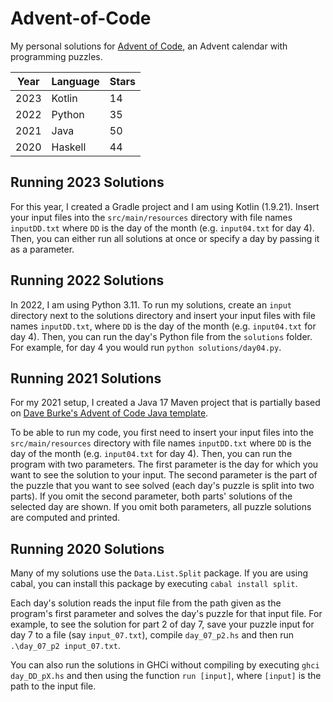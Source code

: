 # Advent-of-Code

My personal solutions for [Advent of Code](https://adventofcode.com/), an Advent calendar with programming puzzles.

| Year | Language | Stars |
|------|----------|-------|
| 2023 | Kotlin   | 14    |
| 2022 | Python   | 35    |
| 2021 | Java     | 50    |
| 2020 | Haskell  | 44    |


## Running 2023 Solutions

For this year, I created a Gradle project and I am using Kotlin (1.9.21). Insert your input files into the `src/main/resources` directory with file names `inputDD.txt` where `DD` is the day of the month (e.g. `input04.txt` for day 4). Then, you can either run all solutions at once or specify a day by passing it as a parameter.


## Running 2022 Solutions

In 2022, I am using Python 3.11. To run my solutions, create an `input` directory next to the solutions directory and insert your input files with file names `inputDD.txt`, where `DD` is the day of the month (e.g. `input04.txt` for day 4). Then, you can run the day's Python file from the `solutions` folder. For example, for day 4 you would run `python solutions/day04.py`.


## Running 2021 Solutions

For my 2021 setup, I created a Java 17 Maven project that is partially based on [Dave Burke's Advent of Code Java template](https://github.com/dave-burke/advent-of-code-java-starter).

To be able to run my code, you first need to insert your input files into the `src/main/resources` directory with file names `inputDD.txt` where `DD` is the day of the month (e.g. `input04.txt` for day 4). Then, you can run the program with two parameters. The first parameter is the day for which you want to see the solution to your input. The second parameter is the part of the puzzle that you want to see solved (each day's puzzle is split into two parts). If you omit the second parameter, both parts' solutions of the selected day are shown. If you omit both parameters, all puzzle solutions are computed and printed.


## Running 2020 Solutions

Many of my solutions use the `Data.List.Split` package. If you are using cabal, you can install this package by executing `cabal install split`.

Each day's solution reads the input file from the path given as the program's first parameter and solves the day's puzzle for that input file. For example, to see the solution for part 2 of day 7, save your puzzle input for day 7 to a file (say `input_07.txt`), compile `day_07_p2.hs` and then run `.\day_07_p2 input_07.txt`.

You can also run the solutions in GHCi without compiling by executing `ghci day_DD_pX.hs` and then using the function `run [input]`, where `[input]` is the path to the input file.

